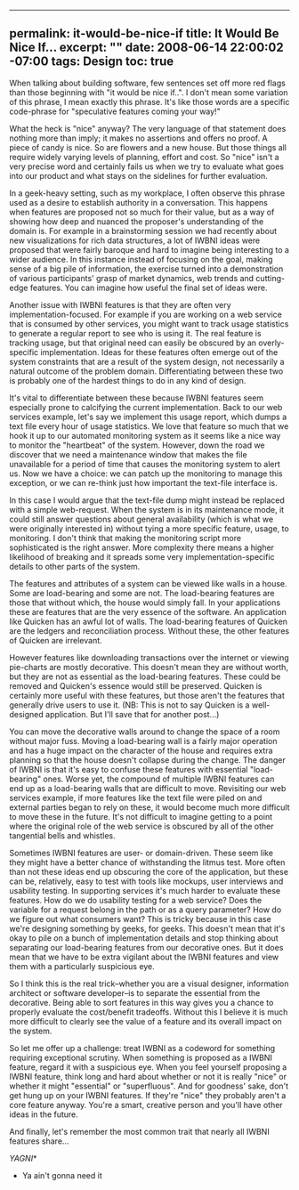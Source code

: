 ----- 
permalink: it-would-be-nice-if
title: It Would Be Nice If...
excerpt: ""
date: 2008-06-14 22:00:02 -07:00
tags: Design
toc: true
-----
When talking about building software, few sentences set off more red flags than those beginning with "it would be nice if..". I don't mean some variation of this phrase, I mean exactly this phrase. It's like those words are a specific code-phrase for "speculative features coming your way!"

What the heck is "nice" anyway? The very language of that statement does nothing more than imply; it makes no assertions and offers no proof. A piece of candy is nice. So are flowers and a new house. But those things all require widely varying levels of planning, effort and cost. So "nice" isn't a very precise word and certainly fails us when we try to evaluate what goes into our product and what stays on the sidelines for further evaluation.


In a geek-heavy setting, such as my workplace, I often observe this phrase used as a desire to establish authority in a conversation. This happens when features are proposed not so much for their value, but as a way of showing how deep and nuanced the proposer's understanding of the domain is. For example in a brainstorming session we had recently about new visualizations for rich data structures, a lot of IWBNI ideas were proposed that were fairly baroque and hard to imagine being interesting to a wider audience. In this instance instead of focusing on the goal, making sense of a big pile of information, the exercise turned into a demonstration of various participants' grasp of market dynamics, web trends and cutting-edge features. You can imagine how useful the final set of ideas were.


Another issue with IWBNI features is that they are often very implementation-focused. For example if you are working on a web service that is consumed by other services, you might want to track usage statistics to generate a regular report to see who is using it. The real feature is tracking usage, but that original need can easily be obscured by an overly-specific implementation. Ideas for these features often emerge out of the system constraints that are a result of the system design, not necessarily a natural outcome of the problem domain. Differentiating between these two is probably one of the hardest things to do in any kind of design.

It's vital to differentiate between these because IWBNI features seem especially prone to calcifying the current implementation. Back to our web services example, let's say we implement this usage report, which dumps a text file every hour of usage statistics. We love that feature so much that we hook it up to our automated monitoring system as it seems like a nice way to monitor the "heartbeat" of the system. However, down the road we discover that we need a maintenance window that makes the file unavailable for a period of time that causes the monitoring system to alert us. Now we have a choice: we can patch up the monitoring to manage this exception, or we can re-think just how important the text-file interface is.

In this case I would argue that the text-file dump might instead be replaced with a simple web-request. When the system is in its maintenance mode, it could still answer questions about general availability (which is what we were originally interested in) without tying a more specific feature, usage, to monitoring. I don't think that making the monitoring script more sophisticated is the right answer. More complexity there means a higher likelihood of breaking and it spreads some very implementation-specific details to other parts of the system.

The features and attributes of a system can be viewed like walls in a house. Some are load-bearing and some are not. The load-bearing features are those that without which, the house would simply fall. In your applications these are features that are the very essence of the software. An application like Quicken has an awful lot of walls. The load-bearing features of Quicken are the ledgers and reconciliation process. Without these, the other features of Quicken are irrelevant.

However features like downloading transactions over the internet or viewing pie-charts are mostly decorative. This doesn't mean they are without worth, but they are not as essential as the load-bearing features. These could be removed and Quicken's essence would still be preserved. Quicken is certainly more useful with these features, but those aren't the features that generally drive users to use it. (NB: This is not to say Quicken is a well-designed application. But I'll save that for another post...)

You can move the decorative walls around to change the space of a room without major fuss. Moving a load-bearing wall is a fairly major operation and has a huge impact on the character of the house and requires extra planning so that the house doesn't collapse during the change. The danger of IWBNI is that it's easy to confuse these features with essential "load-bearing" ones. Worse yet, the compound of multiple IWBNI features can end up as a load-bearing walls that are difficult to move. Revisiting our web services example, if more features like the text file were piled on and external parties began to rely on these, it would become much more difficult to move these in the future. It's not difficult to imagine getting to a point where the original role of the web service is obscured by all of the other tangential bells and whistles.

Sometimes IWBNI features are user- or domain-driven. These seem like they might have a better chance of withstanding the litmus test. More often than not these ideas end up obscuring the core of the application, but these can be, relatively, easy to test with tools like mockups, user interviews and usability testing. In supporting services it's much harder to evaluate these features. How do we do usability testing for a web service? Does the variable for a request belong in the path or as a query parameter? How do we figure out what consumers want? This is tricky because in this case we're designing something by geeks, for geeks. This doesn't mean that it's okay to pile on a bunch of implementation details and stop thinking about separating our load-bearing features from our decorative ones. But it does mean that we have to be extra vigilant about the IWBNI features and view them with a particularly suspicious eye.


So I think this is the real trick&#8211;whether you are a visual designer, information architect or software developer&#8211;is to separate the essential from the decorative. Being able to sort features in this way gives you a chance to properly evaluate the cost/benefit tradeoffs. Without this I believe it is much more difficult to clearly see the value of a feature and its overall impact on the system.

So let me offer up a challenge: treat IWBNI as a codeword for something requiring exceptional scrutiny. When something is proposed as a IWBNI feature, regard it with a suspicious eye. When you feel yourself proposing a IWBNI feature, think long and hard about whether or not it is really "nice" or whether it might "essential" or "superfluous". And for goodness' sake, don't get hung up on your IWBNI features. If they're "nice" they probably aren't a core feature anyway. You're a smart, creative person and you'll have other ideas in the future.

And finally, let's remember the most common trait that nearly all IWBNI features share...




*YAGNI**

* Ya ain't gonna need it

